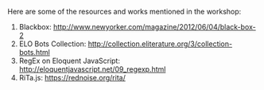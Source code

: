 Here are some of the resources and works mentioned in the workshop: 

1. Blackbox: http://www.newyorker.com/magazine/2012/06/04/black-box-2
2. ELO Bots Collection: http://collection.eliterature.org/3/collection-bots.html
3. RegEx on Eloquent JavaScript: http://eloquentjavascript.net/09_regexp.html
4. RiTa.js: https://rednoise.org/rita/
